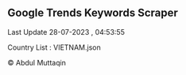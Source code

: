 

## Google Trends Keywords Scraper 
 
Last Update 28-07-2023 , 04:53:55

Country List :
VIETNAM.json



© Abdul Muttaqin 
